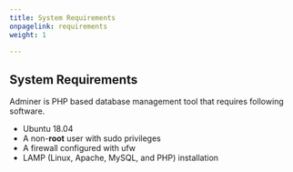 ```yaml
---
title: System Requirements
onpagelink: requirements
weight: 1

---
```


System Requirements
-------------------

Adminer is PHP based database management tool that requires following software.

- Ubuntu 18.04
- A non-**root** user with sudo privileges
- A firewall configured with ufw
- LAMP (Linux, Apache, MySQL, and PHP) installation
 